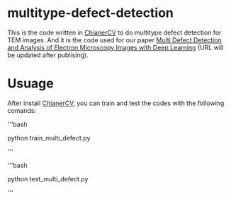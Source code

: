 # multitype-defect-detection

This is the code written in [ChianerCV](https://chainercv.readthedocs.io/en/stable/) to do multitype defect detection for TEM images. And it is the code used for our paper [Multi Defect Detection and Analysis of Electron Microscopy 
Images with Deep Learning](https://github.com/uw-cmg/Multitype-Defect-Detection) (URL will be updated after publising). 

# Usuage

After install [ChianerCV](https://chainercv.readthedocs.io/en/stable/), you can train and test the codes with the following comands:

'''bash

python train_multi_defect.py

'''



'''bash

python test_multi_defect.py

'''